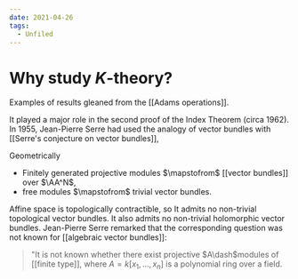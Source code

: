 ```yaml
---
date: 2021-04-26
tags: 
  - Unfiled
---
```


# Why study $K$-theory?
Examples of results gleaned from the [[Adams operations]].

It played a major role in the second proof of the Index Theorem (circa 1962).
In 1955, Jean-Pierre Serre had used the analogy of vector bundles with [[Serre's conjecture on vector bundles]],

Geometrically

- Finitely generated projective modules $\mapstofrom$ [[vector bundles]] over $\AA^N$, 
- free modules $\mapstofrom$ trivial vector bundles. 
 
Affine space is topologically contractible, so It admits no non-trivial topological vector bundles. It also admits no non-trivial holomorphic vector bundles. Jean-Pierre Serre remarked that the corresponding question was not known for [[algebraic vector bundles]]: 
> "It is not known whether there exist projective $A\dash$modules of [[finite type]], where $A = k[x_1, ..., x_n]$ is a polynomial ring over a field.


